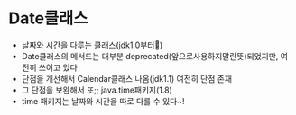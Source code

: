 # Date클래스
- 날짜와 시간을 다루는 클래스(jdk1.0부터)
- Date클래스의 메서드는 대부분 deprecated(앞으로사용하지말란뜻)되었지만, 여전히 쓰이고 있다
- 단점을 개선해서 Calendar클래스 나옴(jdk1.1) 여전히 단점 존재
- 그 단점을 보완해서 또;; java.time패키지(1.8)
- time 패키지는 날짜와 시간을 따로 다룰 수 있다~!
